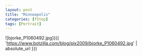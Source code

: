 ```yaml
---
layout: post
title: "Minneapolis"
categories: [fStop]
tags: [Portrait]
---
```



![bjorke_P1060492.jpg]({{ 'https://www.botzilla.com/blog/pix2009/bjorke_P1060492.jpg' | absolute_url }})


